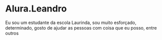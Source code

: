 # Alura.Leandro
Eu sou um estudante da escola Laurinda, sou muito esforçado, determinado, gosto de ajudar as pessoas com coisa que eu posso, entre outros

